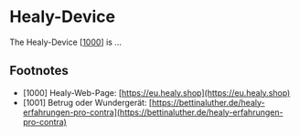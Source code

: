 # Healy-Device

The Healy-Device [[1000](#1000)] is ...

## Footnotes

- [<a id="1000"/>1000] Healy-Web-Page: [https://eu.healy.shop](https://eu.healy.shop)
- [<a id="1001"/>1001] Betrug oder Wundergerät: [https://bettinaluther.de/healy-erfahrungen-pro-contra](https://bettinaluther.de/healy-erfahrungen-pro-contra)
